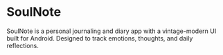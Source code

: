 # SoulNote
SoulNote is a personal journaling and diary app with a vintage-modern UI built for Android. Designed to track emotions, thoughts, and daily reflections.
